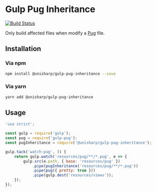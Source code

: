 # Gulp Pug Inheritance

[![Build Status](https://travis-ci.org/UniSharp/gulp-pug-inheritance.svg?branch=master)](https://travis-ci.org/UniSharp/gulp-pug-inheritance)

Only build affected files when modify a [Pug](https://github.com/pugjs/pug) file.

## Installation

### Via npm

```bash
npm install @unisharp/gulp-pug-inheritance --save
```

### Via yarn

```bash
yarn add @unisharp/gulp-pug-inheritance
```

## Usage

```javascript
'use strict';

const gulp = require('gulp');
const pug = require('gulp-pug');
const pugInheritance = require('@unisharp/gulp-pug-inheritance');

gulp.tack('watch-pug', () {
    return gulp.watch('resources/pug/**/*.pug', e => {
        gulp.src(e.path, { base: 'resources/pug' })
            .pipe(pugInheritance('resources/pug/**/*.pug'))
            .pipe(pug({ pretty: true }))
            .pipe(gulp.dest('resources/views'));
    });
});
```
